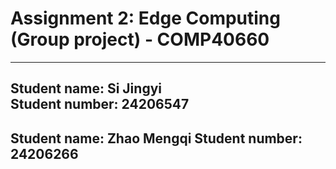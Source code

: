 # Assignment 2: Edge Computing (Group project)  - COMP40660
---
Student name: 	   Si Jingyi    
Student number: 24206547
---
Student name:	   Zhao Mengqi 
Student number: 24206266
---
